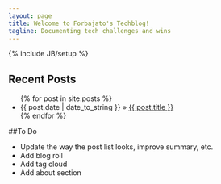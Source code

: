 ```yaml
---
layout: page
title: Welcome to Forbajato's Techblog!
tagline: Documenting tech challenges and wins
---
```

{% include JB/setup %}
    
## Recent Posts

<ul class="posts">
  {% for post in site.posts %}
    <li><span>{{ post.date | date_to_string }}</span> &raquo; <a href="{{ BASE_PATH }}{{ post.url }}">{{ post.title }}</a></li>
  {% endfor %}
</ul>

##To Do

* Update the way the post list looks, improve summary, etc.
* Add blog roll
* Add tag cloud
* Add about section
